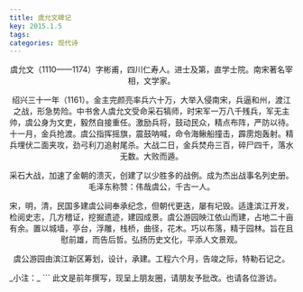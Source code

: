 ```yaml
---
title: 虞允文碑记
key: 2015.1.5
tags: 
categories: 现代诗
---
```


<p align="center">    虞允文（1110——1174）字彬甫，四川仁寿人。进士及第，直学士院。南宋著名宰相，文学家。
</p>
<p align="center">    绍兴三十一年（1161）。金主完颜亮率兵六十万，大举入侵南宋，兵逼和州，渡江之战，形急势险。中书舍人虞允文受命采石犒师，时宋军一万八千残兵，军无主帅，虞公身为文吏，毅然自接重任。激励兵将，鼓动民众，精点布阵，严防以待。十一月，金兵抢渡。虞公指挥摇旗，震鼓呐喊，命令海鳅船撞击，霹雳炮轰射。精兵埋伏二面夹攻，劲弓利刀追射尾杀。大战二日，金兵焚舟三百，碎尸四千，落水无数。大败而遁。
</p>
<p align="center">    采石大战，加速了金朝的溃灭，创建了以少胜多的战例。成为杰出战事名列史册。毛泽东称赞：伟哉虞公，千古一人。
</p>
<p align="center">    宋，明，清，民国多建虞公祠奉承纪念，但朝代更迭，屡有圮毁。适逢滨江开发，检阅史志，几方稽证，挖掘遗迹，建园成景。虞公游园映江依山而建，占地二十亩有余。置以城墙，亭台，浮雕，栈桥，曲径，花木。巧以布落，精于园林。旨在且慰前雄，而告后哲。弘扬历史文化，平添人文景观。
</p>
<p align="center">    虞公游园由滨江新区筹划，设计，承建。工程六个月，告竣之际，特勒石记之。
</p>
_小注：_
```
此文是前年撰写，现呈上朋友圈，请朋友予批改。也请各位游访。

```